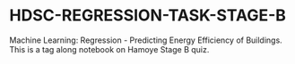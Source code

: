 # HDSC-REGRESSION-TASK-STAGE-B
Machine Learning: Regression - Predicting Energy Efficiency of Buildings. This is a tag along notebook on Hamoye Stage B quiz.
